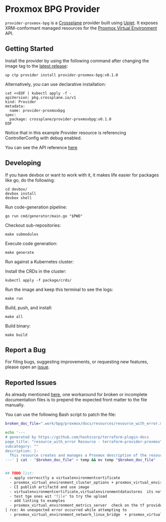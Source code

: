 # Proxmox BPG Provider

`provider-proxmox-bpg` is a [Crossplane](https://crossplane.io/) provider built using
[Upjet](https://github.com/crossplane/upjet). It exposes XRM-conformant managed
resources for the [Proxmox Virtual Environment](https://www.proxmox.com/) API.
## Getting Started

Install the provider by using the following command after changing the image tag
to the [latest release](https://marketplace.upbound.io/providers/upbound/provider-proxmox-bpg):
```
up ctp provider install provider-proxmox-bpg:v0.1.0
```

Alternatively, you can use declarative installation:
```
cat <<EOF | kubectl apply -f -
apiVersion: pkg.crossplane.io/v1
kind: Provider
metadata:
  name: provider-proxmoxbpg
spec:
  package: crossplane/provider-proxmoxbpg:v0.1.0
EOF
```

Notice that in this example Provider resource is referencing ControllerConfig with debug enabled.

You can see the API reference [here](https://doc.crds.dev/github.com/valkiriaaquatica/provider-proxmox-bpg)

## Developing

If you have devbox or want to work with it, it makes life easier for packages like go, do the following:
```console
cd devbox/
devbox install
devbox shell
```

Run code-generation pipeline:
```console
go run cmd/generator/main.go "$PWD"
```
Checkout sub-repositories:

```console
make submodules
```

Execute code generation:

```console
make generate
```


Run against a Kubernetes cluster:

Install the CRDs in the cluster:
```console
kubectl apply -f package/crds/
```

Run the image and keep this terminal to see the logs:
```console
make run
```

Build, push, and install:

```console
make all
```

Build binary:

```console
make build
```

## Report a Bug

For filing bugs, suggesting improvements, or requesting new features, please
open an [issue](https://github.com/valkiriaaquatica/provider-proxmox-bpg/issues).


## Reported Issues

As already mentioned [here](https://github.com/crossplane-contrib/provider-confluent/blob/main/README.md), one workaround for broken or incomplete documentation files is to prepend the expected front matter to the file manually.

You can use the following Bash script to patch the file:

```bash
broken_doc_file=".work/bpg/proxmox/docs/resources/resource_with_error.md"

echo '--- 
# generated by https://github.com/hashicorp/terraform-plugin-docs
page_title: "resource_with_error Resource - terraform-provider-proxmox"
subcategory: ""
description: |-
  This resource creates and manages a Proxmox description of the resource.
---' | cat - "$broken_doc_file" > temp && mv temp "$broken_doc_file"


## TODO list:
  - apply correcctly a virtualenvironmentcertificate
  - proxmox_virtual_environment_cluster_options + proxmox_virtual_environment_hardware_mapping_dir + EnvironmentHardwareMappingPci + proxmox_virtual_environment_hardware_mapping_usb its pending because of error on schema.json asi ssaid in this issue https://github.com/crossplane/upjet/issues/372  when run make generate (this error reports cannot infer type from schema of field map: invalid schema type TypeInvalid)
  - CI publish artifactd and use image
  - virtualenvironmentcertificate,virtualenvironmentdatastores  its not getting get
  - test tge ones wit "file" to try the upload
  - add linting to examples
  - proxmox_virtual_environment_metrics_server  check on the tf provider (see https://github.com/bpg/terraform-provider-proxmox/blob/main/proxmox/cluster/metrics/server.go) error unmarshalling json with lists observe failed: cannot run refresh: refresh failed: Unable to Refresh Resou -- pending to test with terraform
│ rce: An unexpected error occurred while attempting to 
  - proxmox_virtual_environment_network_linux_bridge  + proxmox_virtual_environment_network_linux_vlan terror when applying "observe failed: cannot set critical annotations: cannot get external name: cannot find id in tfstate" try to change in the provider -- pending to test with terraform  -> ¿¿ check this?? -> using terraform show and test -> test ot bump the upjet to >1-5-0 that do not has the skp fix external name when != id